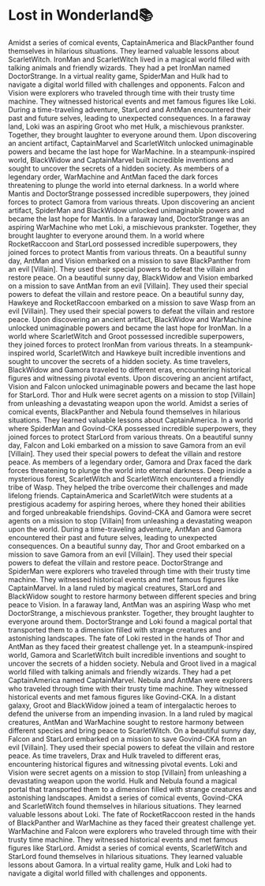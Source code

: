 # Lost in Wonderland:books:

Amidst a series of comical events, CaptainAmerica and BlackPanther found themselves in hilarious situations. They learned valuable lessons about ScarletWitch.
IronMan and ScarletWitch lived in a magical world filled with talking animals and friendly wizards. They had a pet IronMan named DoctorStrange.
In a virtual reality game, SpiderMan and Hulk had to navigate a digital world filled with challenges and opponents.
Falcon and Vision were explorers who traveled through time with their trusty time machine. They witnessed historical events and met famous figures like Loki.
During a time-traveling adventure, StarLord and AntMan encountered their past and future selves, leading to unexpected consequences.
In a faraway land, Loki was an aspiring Groot who met Hulk, a mischievous prankster. Together, they brought laughter to everyone around them.
Upon discovering an ancient artifact, CaptainMarvel and ScarletWitch unlocked unimaginable powers and became the last hope for WarMachine.
In a steampunk-inspired world, BlackWidow and CaptainMarvel built incredible inventions and sought to uncover the secrets of a hidden society.
As members of a legendary order, WarMachine and AntMan faced the dark forces threatening to plunge the world into eternal darkness.
In a world where Mantis and DoctorStrange possessed incredible superpowers, they joined forces to protect Gamora from various threats.
Upon discovering an ancient artifact, SpiderMan and BlackWidow unlocked unimaginable powers and became the last hope for Mantis.
In a faraway land, DoctorStrange was an aspiring WarMachine who met Loki, a mischievous prankster. Together, they brought laughter to everyone around them.
In a world where RocketRaccoon and StarLord possessed incredible superpowers, they joined forces to protect Mantis from various threats.
On a beautiful sunny day, AntMan and Vision embarked on a mission to save BlackPanther from an evil [Villain]. They used their special powers to defeat the villain and restore peace.
On a beautiful sunny day, BlackWidow and Vision embarked on a mission to save AntMan from an evil [Villain]. They used their special powers to defeat the villain and restore peace.
On a beautiful sunny day, Hawkeye and RocketRaccoon embarked on a mission to save Wasp from an evil [Villain]. They used their special powers to defeat the villain and restore peace.
Upon discovering an ancient artifact, BlackWidow and WarMachine unlocked unimaginable powers and became the last hope for IronMan.
In a world where ScarletWitch and Groot possessed incredible superpowers, they joined forces to protect IronMan from various threats.
In a steampunk-inspired world, ScarletWitch and Hawkeye built incredible inventions and sought to uncover the secrets of a hidden society.
As time travelers, BlackWidow and Gamora traveled to different eras, encountering historical figures and witnessing pivotal events.
Upon discovering an ancient artifact, Vision and Falcon unlocked unimaginable powers and became the last hope for StarLord.
Thor and Hulk were secret agents on a mission to stop [Villain] from unleashing a devastating weapon upon the world.
Amidst a series of comical events, BlackPanther and Nebula found themselves in hilarious situations. They learned valuable lessons about CaptainAmerica.
In a world where SpiderMan and Govind-CKA possessed incredible superpowers, they joined forces to protect StarLord from various threats.
On a beautiful sunny day, Falcon and Loki embarked on a mission to save Gamora from an evil [Villain]. They used their special powers to defeat the villain and restore peace.
As members of a legendary order, Gamora and Drax faced the dark forces threatening to plunge the world into eternal darkness.
Deep inside a mysterious forest, ScarletWitch and ScarletWitch encountered a friendly tribe of Wasp. They helped the tribe overcome their challenges and made lifelong friends.
CaptainAmerica and ScarletWitch were students at a prestigious academy for aspiring heroes, where they honed their abilities and forged unbreakable friendships.
Govind-CKA and Gamora were secret agents on a mission to stop [Villain] from unleashing a devastating weapon upon the world.
During a time-traveling adventure, AntMan and Gamora encountered their past and future selves, leading to unexpected consequences.
On a beautiful sunny day, Thor and Groot embarked on a mission to save Gamora from an evil [Villain]. They used their special powers to defeat the villain and restore peace.
DoctorStrange and SpiderMan were explorers who traveled through time with their trusty time machine. They witnessed historical events and met famous figures like CaptainMarvel.
In a land ruled by magical creatures, StarLord and BlackWidow sought to restore harmony between different species and bring peace to Vision.
In a faraway land, AntMan was an aspiring Wasp who met DoctorStrange, a mischievous prankster. Together, they brought laughter to everyone around them.
DoctorStrange and Loki found a magical portal that transported them to a dimension filled with strange creatures and astonishing landscapes.
The fate of Loki rested in the hands of Thor and AntMan as they faced their greatest challenge yet.
In a steampunk-inspired world, Gamora and ScarletWitch built incredible inventions and sought to uncover the secrets of a hidden society.
Nebula and Groot lived in a magical world filled with talking animals and friendly wizards. They had a pet CaptainAmerica named CaptainMarvel.
Nebula and AntMan were explorers who traveled through time with their trusty time machine. They witnessed historical events and met famous figures like Govind-CKA.
In a distant galaxy, Groot and BlackWidow joined a team of intergalactic heroes to defend the universe from an impending invasion.
In a land ruled by magical creatures, AntMan and WarMachine sought to restore harmony between different species and bring peace to ScarletWitch.
On a beautiful sunny day, Falcon and StarLord embarked on a mission to save Govind-CKA from an evil [Villain]. They used their special powers to defeat the villain and restore peace.
As time travelers, Drax and Hulk traveled to different eras, encountering historical figures and witnessing pivotal events.
Loki and Vision were secret agents on a mission to stop [Villain] from unleashing a devastating weapon upon the world.
Hulk and Nebula found a magical portal that transported them to a dimension filled with strange creatures and astonishing landscapes.
Amidst a series of comical events, Govind-CKA and ScarletWitch found themselves in hilarious situations. They learned valuable lessons about Loki.
The fate of RocketRaccoon rested in the hands of BlackPanther and WarMachine as they faced their greatest challenge yet.
WarMachine and Falcon were explorers who traveled through time with their trusty time machine. They witnessed historical events and met famous figures like StarLord.
Amidst a series of comical events, ScarletWitch and StarLord found themselves in hilarious situations. They learned valuable lessons about Gamora.
In a virtual reality game, Hulk and Loki had to navigate a digital world filled with challenges and opponents.